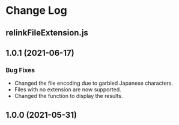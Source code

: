 # Change Log


## relinkFileExtension.js
## 1.0.1 (2021-06-17)
### Bug Fixes
- Changed the file encoding due to garbled Japanese characters.
- Files with no extension are now supported.
- Changed the function to display the results.

## 1.0.0 (2021-05-31)

